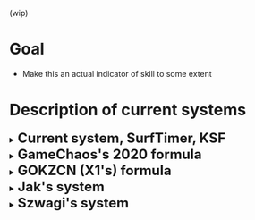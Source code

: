 (wip)

# Goal
- Make this an actual indicator of skill to some extent

# Description of current systems
<details>
  <summary><b><font size = "+2">Current system, SurfTimer, KSF</font></b></summary>

Sum of points


### Note:
  - More completions is king, unless the drop in points is extremely steep, then more WRs is king.
  - Does not reflect skill level very well at lower levels because they usually do not have a lot of completions nor top times.
</details>

<details>
  <summary><b><font size = "+2">GameChaos's 2020 formula</font></b></summary>

```
multiplier = finishes^0.2 / mapcount^0.2
skill = averagePoints * multiplier
```

### Note:
  - Completion is king, but not as much as the sum of points method.
  - Completion on low tier has the same impact as high tier (probably bad?)
  - Can get away with high enough multiplier and cheese for skill: Doing every map but the maps on the two hardest tiers makes the multiplier 0.98, at this point doing harder tier maps is a bad strategy if a high points reward is unlikely.
</details>

<details>
  <summary><b><font size = "+2">GOKZCN (X1's) formula</font></b></summary>

```
p = ((
　　(count_p1000_nub/count_map)^(1/3.5)*1.1 + (count_p1000_pro/count_map)^(1/2.4)*6 + (count_p900/count_map)^(1/2)*.14 + (count_p800/count_map)^(1/2)*.04

　　+ point_avg/1000*.07 + point_avg_t3/1000*.01 + point_avg_t4/1000*.02 + point_avg_t5/1000*.1 + point_avg_t6/1000*.12 + point_avg_t7/1000*.17

　　+ count/count_map*.01 + (count_t5/count_map_t5)^(1/1.5)*.05 + (count_t6/count_map_t6)^(1/1.5)*.15 + (count_t7/count_map_t7)^(1/1.5)*.24

　　+ point_sum/1000/count_map*.01 + count_t567_p900/count_map_t567*.06 + count_t567_p800/count_map_t567*.03 + count_t567_pro/count_map_t567*.06

)/8.38)^(1/8)/0.91*10
```
### Note:
- Depends quite a bit on the currently flawed map points system.
- WR matters way too much, so much that it needs a 8th root at the end to compensate for the extreme gap in #1 and #2 points.
- Allegedly isn't too useful for lower ranked players.
- Has some point-based and completion-based component, albeit nowhere as significant as getting a WR or having a 800/900+ points map (and difficulty of getting 800/900 points is wildly inconsistent)
</details>

<details>
  <summary><b><font size = "+2">Jak's system</font></b></summary>

https://forum.gokz.org/d/3781-cs2kz-what-would-you-change/61
2 simutaneous systems, one using average, another using sum of points

### Note:
- Having 2 simutaneous systems is having one too many, just confusing for players
- Average is stupidly cheeseable by just playing one map.
- Sum of points is hardly an indicator of skill (if at all, see current system). Doing 11 tier 4 maps gives the same points as a WR on a tier 4 map.
</details>

<details>
  <summary><b><font size = "+2">Szwagi's system</font></b></summary>

  https://forum.gokz.org/d/3781-cs2kz-what-would-you-change/74


```
I'd like to see weighting added to the points.
To calculate overall points, sort the player's points highest to lowest, then apply this formula:

overall_points += run_points * 0.975^(n-1)
This would cause ranks and point leaderboards to be more competitive. Right now you can get more points
by simply playing more maps (and there's always more maps for you unless you're Blacky), even if you're only getting 500 points a map.

This is pretty much point average without ever being able to lower it by playing a map you're not that great on.
```


### Note:

- Straight up better than current system which is literally just sum of points.

- 40000 max points

- Top 20 maps account for 40% of total points, 50 for 72%, 100 for 92% of total points and 200 for 99.7% of total points
  - With 1000 KZ maps, there are little reasons to complete the other 800 maps if high points are not guaranteed, similar to GC 2020's idea
  - Players can have a high rank by being really good at easy maps even if they are completely incapable of completing any hard map
</details>
